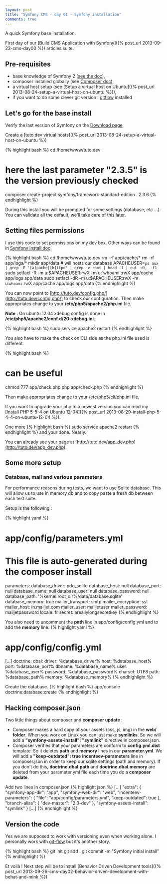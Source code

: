 ```yaml
---
layout: post
title: "Symfony CMS - day 01 - Symfony installation"
comments: true
---
```


A quick Symfony base installation.


First day of our [Build CMS Application with Symfony]({% post_url 2013-09-23-cms-day00 %}) articles suite.

## Pre-requisites

  - base knowledge of Symfony 2 ([see the doc][Symfony2 doc]),
  - composer installed globally (see [Composer doc][composer install globally]),
  - a virtual host setup (see [Setup a virtual host on Ubuntu]({% post_url 2013-08-24-setup-a-virtual-host-on-ubuntu %})),
  - if you want to do some clever git version : [gitflow](https://github.com/nvie/gitflow "gitflow repository on github") installed

## Let's go for the base install

Verify the last version of Symfony on the [Download page][Symfony download]

Create a [tuto.dev virtual hosts]({% post_url 2013-08-24-setup-a-virtual-host-on-ubuntu %})

{% highlight bash %}
cd /home/www/tuto.dev

# here the last parameter "2.3.5" is the version previously checked
composer create-project symfony/framework-standard-edition . 2.3.6
{% endhighlight %}

During this install you will be prompted for some settings (database, etc ...). You can validate all the default, we'll take care of this later.

## Setting files permissions

I use this code to set permissions on my dev box. Other ways can be found in [Symfony install doc][file perms].

{% highlight bash %}
cd /home/www/tuto.dev
rm -rf app/cache/*
rm -rf app/logs/*
mkdir app/data # will hosts our database
APACHEUSER=`ps aux | grep -E '[a]pache|[h]ttpd' | grep -v root | head -1 | cut -d\  -f1`
sudo setfacl -R -m u:$APACHEUSER:rwX -m u:`whoami`:rwX app/cache app/logs app/data
sudo setfacl -dR -m u:$APACHEUSER:rwX -m u:`whoami`:rwX app/cache app/logs app/data
{% endhighlight %}

You can now point to [http://tuto.dev/config.php/](http://tuto.dev/config.php/) to check our configuration.
Then make appropriates change to your **/etc/php5/apache2/php.ini** file.

**Note** :  On ubuntu 12.04 xdebug config is done in **/etc/php5/apache2/conf.d/20-xdebug.ini**.

{% highlight bash %}
sudo service apache2 restart
{% endhighlight %}

You also have to make the check on CLI side as the php.ini file used is different.

{% highlight bash %}
# can be useful
chmod 777 app/check.php
php app/check.php
{% endhighlight %}

Then make appropriates change to your /etc/php5/cli/php.ini file.

If you want to upgrade your php to a newest version you can read my
[Install PHP 5-5-4 on Ubuntu 12-04]({% post_url 2013-08-29-install-php-5-4-4-on-ubuntu-12-04 %}).

One more
{% highlight bash %}
sudo service apache2 restart
{% endhighlight %}
and your done. Nearly.

You can already see your page at [http://tuto.dev/app_dev.php](http://tuto.dev/app_dev.php).

## Some more setup

### Database, mail and various parameters

For performance reasons during tests, we want to use Sqlite database.
This will allow us to use in memory db and to copy paste a fresh db between each test suite.

Setup is the following :

{% highlight yaml %}
# app/config/parameters.yml
# This file is auto-generated during the composer install
parameters:
    database_driver: pdo_sqlite
    database_host: null
    database_port: null
    database_name: null
    database_user: null
    database_password: null
    database_path: '%kernel.root_dir%/data/database.sqlite'
    database_memory: true
    mailer_transport: smtp
    mailer_encryption: ssl
    mailer_host: in.mailjet.com
    mailer_user: mailjetuser
    mailer_password: mailjetpassword
    locale: fr
    secret: areallylongsecretkey
{% endhighlight %}

You also need to uncomment the **path** line in app/config/config.yml and to add the **memory** line.
{% highlight yaml %}
# app/config/config.yml
[...]
doctrine:
    dbal:
        driver:   %database_driver%
        host:     %database_host%
        port:     %database_port%
        dbname:   %database_name%
        user:     %database_user%
        password: %database_password%
        charset:  UTF8
        path:     %database_path%
        memory:   %database_memory%
{% endhighlight %}

Create the database.
{% highlight bash %}
    app/console doctrine:database:create
{% endhighlight %}

## Hacking composer.json

Two little things about composer and __composer update__ :

  - Composer makes a hard copy of your assets (css, js, img) in the **web/ folder**. When you work on Linux you can just make **symlinks**. So we will add a **"symfony-assets-install": "symlink"** directive in composer.json.
  - Composer verifies that your parameters are conform to **config.yml.dist** template. So it deletes **path** and **memory** lines in our **parameter.yml**. We will add a **"keep-outdated": true** **incenteev-parameters** line in composer.json in order to keep our sqlite settings (path and memory).
  If you don't do this, **doctrine.dbal.path** and **doctrine.dbal.memory** are deleted from your parameter.yml file each time you do a **composer update**.

Add two lines in composer.json
{% highlight json %}
    [...]
    "extra": {
        "symfony-app-dir": "app",
        "symfony-web-dir": "web",
        "incenteev-parameters": {
            "file": "app/config/parameters.yml",
            "keep-outdated": true
        },
        "branch-alias": {
            "dev-master": "2.3-dev"
        },
        "symfony-assets-install": "symlink"
    }
    [...]
{% endhighlight %}

## Version the code

Yes we are supposed to work with versioning even when working alone.
I personally work with [git-flow](https://github.com/nvie/gitflow) but it's another story.

{% highlight bash %}
    git init
    git add .
    git commit -m "Symfony initial install"
{% endhighlight %}

Et voilà ! Next step will be to install [Behavior Driven Development tools]({% post_url 2013-09-26-cms-day02-behavior-driven-development-with-behat-and-mink %})


[Symfony2 doc]: http://symfony.com/doc/current/index.html
[composer install globally]: http://getcomposer.org/doc/00-intro.md#globally
[Symfony download]: http://symfony.com/download
[file perms]: http://symfony.com/doc/current/book/installation.html#configuration-and-setup